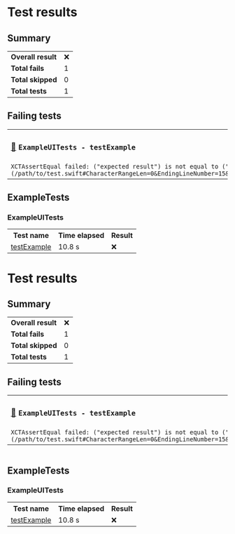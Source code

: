 <h1>Test results</h1>
<h2>Summary</h2>
<table><tr><td><strong>Overall result</strong></td><td>❌</td></tr><tr><td><strong>Total fails</strong></td><td>1</td></tr><tr><td><strong>Total skipped</strong></td><td>0</td></tr><tr><td><strong>Total tests</strong></td><td>1</td></tr></table>
<h2>Failing tests</h2>
<table><tr><td><h3 id='exampleuitests-testexample'><a href="#exampleuitests-testexample">🔗</a> <code>ExampleUITests - testExample</code></h3></td></tr><tr><td><code>XCTAssertEqual failed: ("expected result") is not equal to ("unexpected result") (/path/to/test.swift#CharacterRangeLen=0&EndingLineNumber=15&StartingLineNumber=15)</code></td></tr></table>
<h2>ExampleTests</h2>
<h3>ExampleUITests</h3>
<table><tr><th>Test name</th><th>Time elapsed</th><th>Result</th></tr><tr><td><a href="#exampleuitests-testexample">testExample</a></td><td>10.8 s</td><td>❌</td></tr></table>
<h1>Test results</h1>
<h2>Summary</h2>
<table><tr><td><strong>Overall result</strong></td><td>❌</td></tr><tr><td><strong>Total fails</strong></td><td>1</td></tr><tr><td><strong>Total skipped</strong></td><td>0</td></tr><tr><td><strong>Total tests</strong></td><td>1</td></tr></table>
<h2>Failing tests</h2>
<table><tr><td><h3 id='exampleuitests-testexample'><a href="#exampleuitests-testexample">🔗</a> <code>ExampleUITests - testExample</code></h3></td></tr><tr><td><code>XCTAssertEqual failed: ("expected result") is not equal to ("unexpected result") (/path/to/test.swift#CharacterRangeLen=0&EndingLineNumber=15&StartingLineNumber=15)</code></td></tr></table>
<img src="https://url.to/img" alt="">
<h2>ExampleTests</h2>
<h3>ExampleUITests</h3>
<table><tr><th>Test name</th><th>Time elapsed</th><th>Result</th></tr><tr><td><a href="#exampleuitests-testexample">testExample</a></td><td>10.8 s</td><td>❌</td></tr></table>
